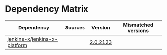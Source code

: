 # Dependency Matrix

Dependency | Sources | Version | Mismatched versions
---------- | ------- | ------- | -------------------
[jenkins-x/jenkins-x-platform](https://github.com/jenkins-x/jenkins-x-platform) |  | [2.0.2123](https://github.com/jenkins-x/jenkins-x-platform/releases/tag/v2.0.2123) | 
